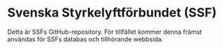 # Svenska Styrkelyftförbundet (SSF)

Detta är SSFs GitHub-repository. För tillfället kommer denna främst användas för SSFs databas och tillhörande webbsida.
